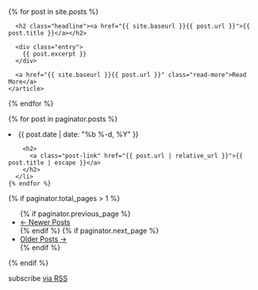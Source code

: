 <div class="posts">
  {% for post in site.posts %}
    <article class="post">

      <h2 class="headline"><a href="{{ site.baseurl }}{{ post.url }}">{{ post.title }}</a></h2>

      <div class="entry">
        {{ post.excerpt }}
      </div>

      <a href="{{ site.baseurl }}{{ post.url }}" class="read-more">Read More</a>
    </article>
  {% endfor %}
</div> 

{% for post in paginator.posts %}
      <li>
        <span class="post-meta">{{ post.date | date: "%b %-d, %Y" }}</span>

        <h2>
          <a class="post-link" href="{{ post.url | relative_url }}">{{ post.title | escape }}</a>
        </h2>
      </li>
    {% endfor %}

{% if paginator.total_pages > 1 %}
  <ul class="pager">
      {% if paginator.previous_page %}
      <li class="previous">
          <a href="{{ paginator.previous_page_path | prepend: site.baseurl | replace: '//', '/' }}">&larr; Newer Posts</a>
      </li>
      {% endif %}
      {% if paginator.next_page %}
      <li class="next">
          <a href="{{ paginator.next_page_path | prepend: site.baseurl | replace: '//', '/' }}">Older Posts &rarr;</a>
      </li>
      {% endif %}
  </ul>
  {% endif %}

  <p class="rss-subscribe">subscribe <a href="{{ "/feed.xml" | relative_url }}">via RSS</a></p>
